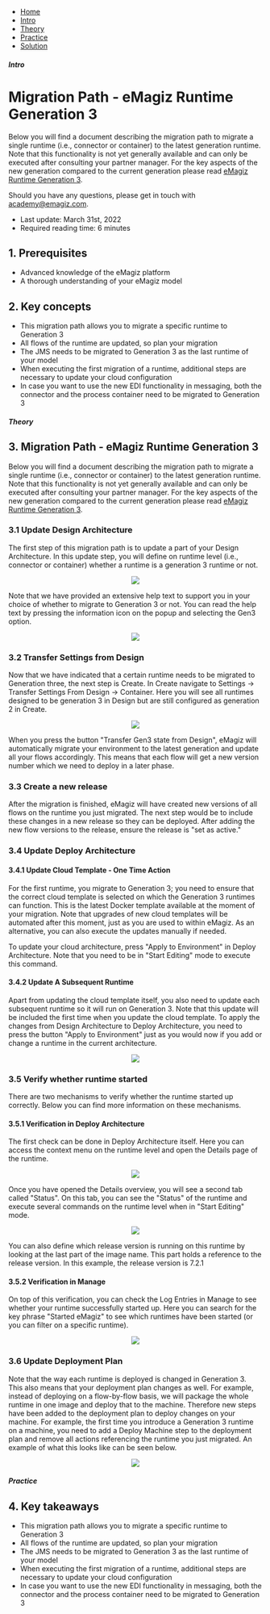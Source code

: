 <div class="ez-academy">
    <div class="ez-academy__body">
        <main class="micro-learning">
        <ul class="doc-nav">
            <li class="doc-nav__item"><a href="../../docs/migrationpath/index_academy_migrationpath_all" class="doc-nav__link">Home</a></li>
            <li class="doc-nav__item"><a href="#intro" class="doc-nav__link">Intro</a></li>
            <li class="doc-nav__item"><a href="#theory" class="doc-nav__link">Theory</a></li>
            <li class="doc-nav__item"><a href="#practice" class="doc-nav__link">Practice</a></li>
            <li class="doc-nav__item"><a href="#solution" class="doc-nav__link">Solution</a></li>
        </ul>

<div class="doc">

##### Intro

# Migration Path - eMagiz Runtime Generation 3

Below you will find a document describing the migration path to migrate a single runtime (i.e., connector or container) to the latest generation runtime. Note that this functionality is not yet generally available and can only be executed after consulting your partner manager. For the key aspects of the new generation compared to the current generation please read [eMagiz Runtime Generation 3](../fundamental/fundamental-runtime-generation3.md). 

Should you have any questions, please get in touch with academy@emagiz.com.

- Last update: March 31st, 2022
- Required reading time: 6 minutes

## 1. Prerequisites
- Advanced knowledge of the eMagiz platform
- A thorough understanding of your eMagiz model

## 2. Key concepts

- This migration path allows you to migrate a specific runtime to Generation 3
- All flows of the runtime are updated, so plan your migration
- The JMS needs to be migrated to Generation 3 as the last runtime of your model
- When executing the first migration of a runtime, additional steps are necessary to update your cloud configuration
- In case you want to use the new EDI functionality in messaging, both the connector and the process container need to be migrated to Generation 3

##### Theory

## 3. Migration Path - eMagiz Runtime Generation 3

Below you will find a document describing the migration path to migrate a single runtime (i.e., connector or container) to the latest generation runtime. Note that this functionality is not yet generally available and can only be executed after consulting your partner manager. For the key aspects of the new generation compared to the current generation please read [eMagiz Runtime Generation 3](../fundamental/fundamental-runtime-generation3.md).

### 3.1 Update Design Architecture

The first step of this migration path is to update a part of your Design Architecture. In this update step, you will define on runtime level (i.e., connector or container) whether a runtime is a generation 3 runtime or not.

<p align="center"><img src="../../img/migrationpath/migration-path-migration-path-emagiz-runtime-generation-3--define-generation-in-design-architecture.png"></p>

Note that we have provided an extensive help text to support you in your choice of whether to migrate to Generation 3 or not. You can read the help text by pressing the information icon on the popup and selecting the Gen3 option.

<p align="center"><img src="../../img/migrationpath/migration-path-migration-path-emagiz-runtime-generation-3--helptext-generation-in-design-architecture.png"></p>

### 3.2 Transfer Settings from Design

Now that we have indicated that a certain runtime needs to be migrated to Generation three, the next step is Create. In Create navigate to Settings -> Transfer Settings From Design -> Container. Here you will see all runtimes designed to be generation 3 in Design but are still configured as generation 2 in Create. 

<p align="center"><img src="../../img/migrationpath/migration-path-migration-path-emagiz-runtime-generation-3--transfer-settings-from-design-overview.png"></p>

When you press the button "Transfer Gen3 state from Design", eMagiz will automatically migrate your environment to the latest generation and update all your flows accordingly. This means that each flow will get a new version number which we need to deploy in a later phase.

### 3.3 Create a new release

After the migration is finished, eMagiz will have created new versions of all flows on the runtime you just migrated. The next step would be to include these changes in a new release so they can be deployed. After adding the new flow versions to the release, ensure the release is "set as active."

### 3.4 Update Deploy Architecture

#### 3.4.1 Update Cloud Template - One Time Action

For the first runtime, you migrate to Generation 3; you need to ensure that the correct cloud template is selected on which the Generation 3 runtimes can function. This is the latest Docker template available at the moment of your migration. Note that upgrades of new cloud templates will be automated after this moment, just as you are used to within eMagiz. As an alternative, you can also execute the updates manually if needed.

To update your cloud architecture, press "Apply to Environment" in Deploy Architecture. Note that you need to be in "Start Editing" mode to execute this command.

#### 3.4.2 Update A Subsequent Runtime

Apart from updating the cloud template itself, you also need to update each subsequent runtime so it will run on Generation 3. Note that this update will be included the first time when you update the cloud template. To apply the changes from Design Architecture to Deploy Architecture, you need to press the button "Apply to Environment" just as you would now if you add or change a runtime in the current architecture. 

<p align="center"><img src="../../img/migrationpath/migration-path-migration-path-emagiz-runtime-generation-3--apply-to-environment.png"></p>

### 3.5 Verify whether runtime started

There are two mechanisms to verify whether the runtime started up correctly. Below you can find more information on these mechanisms. 

#### 3.5.1 Verification in Deploy Architecture

The first check can be done in Deploy Architecture itself. Here you can access the context menu on the runtime level and open the Details page of the runtime.

<p align="center"><img src="../../img/migrationpath/migration-path-migration-path-emagiz-runtime-generation-3--runtime-context-menu.png"></p>

Once you have opened the Details overview, you will see a second tab called "Status". On this tab, you can see the "Status" of the runtime and execute several commands on the runtime level when in "Start Editing" mode.

<p align="center"><img src="../../img/migrationpath/migration-path-migration-path-emagiz-runtime-generation-3--status-tab.png"></p>

You can also define which release version is running on this runtime by looking at the last part of the image name. This part holds a reference to the release version. In this example, the release version is 7.2.1

#### 3.5.2 Verification in Manage

On top of this verification, you can check the Log Entries in Manage to see whether your runtime successfully started up. Here you can search for the key phrase "Started eMagiz" to see which runtimes have been started (or you can filter on a specific runtime).

<p align="center"><img src="../../img/migrationpath/migration-path-migration-path-emagiz-runtime-generation-3--log-entries-started-emagiz.png"></p>

### 3.6 Update Deployment Plan

Note that the way each runtime is deployed is changed in Generation 3. This also means that your deployment plan changes as well. For example, instead of deploying on a flow-by-flow basis, we will package the whole runtime in one image and deploy that to the machine. Therefore new steps have been added to the deployment plan to deploy changes on your machine. For example, the first time you introduce a Generation 3 runtime on a machine, you need to add a Deploy Machine step to the deployment plan and remove all actions referencing the runtime you just migrated. An example of what this looks like can be seen below.

<p align="center"><img src="../../img/migrationpath/migration-path-migration-path-emagiz-runtime-generation-3--deployment-plan-example.png"></p>

##### Practice

## 4. Key takeaways

- This migration path allows you to migrate a specific runtime to Generation 3
- All flows of the runtime are updated, so plan your migration
- The JMS needs to be migrated to Generation 3 as the last runtime of your model
- When executing the first migration of a runtime, additional steps are necessary to update your cloud configuration
- In case you want to use the new EDI functionality in messaging, both the connector and the process container need to be migrated to Generation 3

</div>
</main>
</div>
</div>